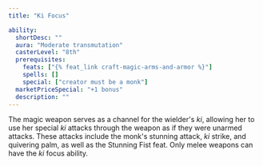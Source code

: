 ```yaml
---
title: "Ki Focus"

ability:
  shortDesc: ""
  aura: "Moderate transmutation"
  casterLevel: "8th"
  prerequisites:
    feats: ["{% feat_link craft-magic-arms-and-armor %}"]
    spells: []
    special: ["creator must be a monk"]
  marketPriceSpecial: "+1 bonus"
  description: ""
---
```

The magic weapon serves as a channel for the wielder's _ki_, allowing her to use her special _ki_ attacks through the weapon as if they were unarmed attacks. These attacks include the monk's stunning attack, _ki_ strike, and quivering palm, as well as the Stunning Fist feat. Only melee weapons can have the _ki_ focus ability.


